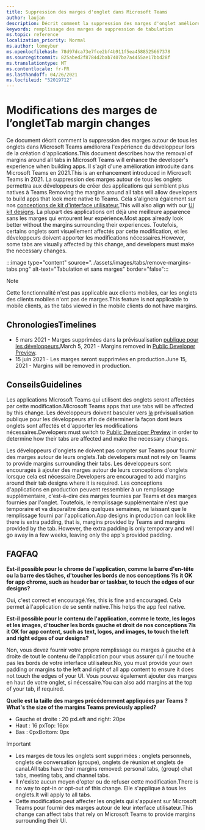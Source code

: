 ```yaml
---
title: Suppression des marges d'onglet dans Microsoft Teams
author: laujan
description: Décrit comment la suppression des marges d'onglet améliorera l'expérience du développeur.
keywords: remplissage des marges de suppression de tabulation
ms.topic: reference
localization_priority: Normal
ms.author: lomeybur
ms.openlocfilehash: 78d97dca73e7fce2bf4b911f5ea4588525667378
ms.sourcegitcommit: 825abed2f8784d2bab7407ba7a4455ae17bbd28f
ms.translationtype: MT
ms.contentlocale: fr-FR
ms.lasthandoff: 04/26/2021
ms.locfileid: "52019712"
---
```

# <a name="tab-margin-changes"></a><span data-ttu-id="288ba-104">Modifications des marges de l’onglet</span><span class="sxs-lookup"><span data-stu-id="288ba-104">Tab margin changes</span></span>

<span data-ttu-id="288ba-105">Ce document décrit comment la suppression des marges autour de tous les onglets dans Microsoft Teams améliorera l'expérience du développeur lors de la création d'applications.</span><span class="sxs-lookup"><span data-stu-id="288ba-105">This document describes how the removal of margins around all tabs in Microsoft Teams will enhance the developer's experience when building apps.</span></span> <span data-ttu-id="288ba-106">Il s'agit d'une amélioration introduite dans Microsoft Teams en 2021.</span><span class="sxs-lookup"><span data-stu-id="288ba-106">This is an enhancement introduced in Microsoft Teams in 2021.</span></span>
<span data-ttu-id="288ba-107">La suppression des marges autour de tous les onglets permettra aux développeurs de créer des applications qui semblent plus natives à Teams.</span><span class="sxs-lookup"><span data-stu-id="288ba-107">Removing the margins around all tabs will allow developers to build apps that look more native to Teams.</span></span> <span data-ttu-id="288ba-108">Cela s'alignera également sur nos [conceptions de kit d'interface utilisateur.](~/tabs/design/tabs.md)</span><span class="sxs-lookup"><span data-stu-id="288ba-108">This will also align with our [UI kit designs](~/tabs/design/tabs.md).</span></span> <span data-ttu-id="288ba-109">La plupart des applications ont déjà une meilleure apparence sans les marges qui entourent leur expérience.</span><span class="sxs-lookup"><span data-stu-id="288ba-109">Most apps already look better without the margins surrounding their experiences.</span></span> <span data-ttu-id="288ba-110">Toutefois, certains onglets sont visuellement affectés par cette modification, et les développeurs doivent apporter les modifications nécessaires.</span><span class="sxs-lookup"><span data-stu-id="288ba-110">However, some tabs are visually affected by this change, and developers must make the necessary changes.</span></span>

:::image type="content" source="../assets/images/tabs/remove-margins-tabs.png" alt-text="Tabulation et sans marges" border="false":::

> [!NOTE]
> <span data-ttu-id="288ba-112">Cette fonctionnalité n'est pas applicable aux clients mobiles, car les onglets des clients mobiles n'ont pas de marges.</span><span class="sxs-lookup"><span data-stu-id="288ba-112">This feature is not applicable to mobile clients, as the tabs viewed in the mobile clients do not have margins.</span></span> 

## <a name="timelines"></a><span data-ttu-id="288ba-113">Chronologies</span><span class="sxs-lookup"><span data-stu-id="288ba-113">Timelines</span></span>

* <span data-ttu-id="288ba-114">5 mars 2021 - Marges supprimées dans la prévisualisation [publique pour les développeurs.](~/resources/dev-preview/developer-preview-intro.md)</span><span class="sxs-lookup"><span data-stu-id="288ba-114">March 5, 2021 - Margins removed in [Public Developer Preview](~/resources/dev-preview/developer-preview-intro.md).</span></span>
* <span data-ttu-id="288ba-115">15 juin 2021 - Les marges seront supprimées en production.</span><span class="sxs-lookup"><span data-stu-id="288ba-115">June 15, 2021 - Margins will be removed in production.</span></span>

## <a name="guidelines"></a><span data-ttu-id="288ba-116">Conseils</span><span class="sxs-lookup"><span data-stu-id="288ba-116">Guidelines</span></span>

<span data-ttu-id="288ba-117">Les applications Microsoft Teams qui utilisent des onglets seront affectées par cette modification.</span><span class="sxs-lookup"><span data-stu-id="288ba-117">Microsoft Teams apps that use tabs will be affected by this change.</span></span> <span data-ttu-id="288ba-118">Les développeurs doivent basculer vers [la](~/resources/dev-preview/developer-preview-intro.md) prévisualisation publique pour les développeurs afin de déterminer la façon dont leurs onglets sont affectés et d'apporter les modifications nécessaires.</span><span class="sxs-lookup"><span data-stu-id="288ba-118">Developers must switch to [Public Developer Preview](~/resources/dev-preview/developer-preview-intro.md) in order to determine how their tabs are affected and make the necessary changes.</span></span>

<span data-ttu-id="288ba-119">Les développeurs d'onglets ne doivent pas compter sur Teams pour fournir des marges autour de leurs onglets.</span><span class="sxs-lookup"><span data-stu-id="288ba-119">Tab developers must not rely on Teams to provide margins surrounding their tabs.</span></span> <span data-ttu-id="288ba-120">Les développeurs sont encouragés à ajouter des marges autour de leurs conceptions d'onglets lorsque cela est nécessaire.</span><span class="sxs-lookup"><span data-stu-id="288ba-120">Developers are encouraged to add margins around their tab designs where it is required.</span></span> <span data-ttu-id="288ba-121">Les conceptions d'applications en production peuvent ressembler à un remplissage supplémentaire, c'est-à-dire des marges fournies par Teams et des marges fournies par l'onglet. Toutefois, le remplissage supplémentaire n'est que temporaire et va disparaître dans quelques semaines, ne laissant que le remplissage fourni par l'application.</span><span class="sxs-lookup"><span data-stu-id="288ba-121">App designs in production can look like there is extra padding, that is, margins provided by Teams and margins provided by the tab. However, the extra padding is only temporary and will go away in a few weeks, leaving only the app's provided padding.</span></span>

## <a name="faq"></a><span data-ttu-id="288ba-122">FAQ</span><span class="sxs-lookup"><span data-stu-id="288ba-122">FAQ</span></span>

<span data-ttu-id="288ba-123">**Est-il possible pour le chrome de l'application, comme la barre d'en-tête ou la barre des tâches, d'toucher les bords de nos conceptions ?**</span><span class="sxs-lookup"><span data-stu-id="288ba-123">**Is it OK for app chrome, such as header bar or taskbar, to touch the edges of our designs?**</span></span>

<span data-ttu-id="288ba-124">Oui, c'est correct et encouragé.</span><span class="sxs-lookup"><span data-stu-id="288ba-124">Yes, this is fine and encouraged.</span></span> <span data-ttu-id="288ba-125">Cela permet à l'application de se sentir native.</span><span class="sxs-lookup"><span data-stu-id="288ba-125">This helps the app feel native.</span></span>

<span data-ttu-id="288ba-126">**Est-il possible pour le contenu de l'application, comme le texte, les logos et les images, d'toucher les bords gauche et droit de nos conceptions ?**</span><span class="sxs-lookup"><span data-stu-id="288ba-126">**Is it OK for app content, such as text, logos, and images, to touch the left and right edges of our designs?**</span></span>

<span data-ttu-id="288ba-127">Non, vous devez fournir votre propre remplissage ou marges à gauche et à droite de tout le contenu de l'application pour vous assurer qu'il ne touche pas les bords de votre interface utilisateur.</span><span class="sxs-lookup"><span data-stu-id="288ba-127">No, you must provide your own padding or margins to the left and right of all app content to ensure it does not touch the edges of your UI.</span></span> <span data-ttu-id="288ba-128">Vous pouvez également ajouter des marges en haut de votre onglet, si nécessaire.</span><span class="sxs-lookup"><span data-stu-id="288ba-128">You can also add margins at the top of your tab, if required.</span></span>

<span data-ttu-id="288ba-129">**Quelle est la taille des marges précédemment appliquées par Teams ?**</span><span class="sxs-lookup"><span data-stu-id="288ba-129">**What's the size of the margins Teams previously applied?**</span></span>

* <span data-ttu-id="288ba-130">Gauche et droite : 20 px</span><span class="sxs-lookup"><span data-stu-id="288ba-130">Left and right: 20px</span></span>
* <span data-ttu-id="288ba-131">Haut : 16 px</span><span class="sxs-lookup"><span data-stu-id="288ba-131">Top: 16px</span></span>
* <span data-ttu-id="288ba-132">Bas : 0px</span><span class="sxs-lookup"><span data-stu-id="288ba-132">Bottom: 0px</span></span>

> [!IMPORTANT]
> * <span data-ttu-id="288ba-133">Les marges de tous les onglets sont supprimées : onglets personnels, onglets de conversation (groupe), onglets de réunion et onglets de canal.</span><span class="sxs-lookup"><span data-stu-id="288ba-133">All tabs have their margins removed: personal tabs, (group) chat tabs, meeting tabs, and channel tabs.</span></span>
> * <span data-ttu-id="288ba-134">Il n'existe aucun moyen d'opter ou de refuser cette modification.</span><span class="sxs-lookup"><span data-stu-id="288ba-134">There is no way to opt-in or opt-out of this change.</span></span> <span data-ttu-id="288ba-135">Elle s'applique à tous les onglets.</span><span class="sxs-lookup"><span data-stu-id="288ba-135">It will apply to all tabs.</span></span>
> * <span data-ttu-id="288ba-136">Cette modification peut affecter les onglets qui s'appuient sur Microsoft Teams pour fournir des marges autour de leur interface utilisateur.</span><span class="sxs-lookup"><span data-stu-id="288ba-136">This change can affect tabs that rely on Microsoft Teams to provide margins surrounding their UI.</span></span>
